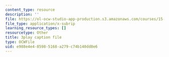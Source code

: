 ```yaml
---
content_type: resource
description: ''
file: https://ol-ocw-studio-app-production.s3.amazonaws.com/courses/15-s21-nuts-and-bolts-of-business-plans-january-iap-2014/e988e4e485985168a279c74b140dd8e6_Lau7bwQAWr4.vtt
file_type: application/x-subrip
learning_resource_types: []
resourcetype: Other
title: 3play caption file
type: OCWFile
uid: e988e4e4-8598-5168-a279-c74b140dd8e6
---
```

